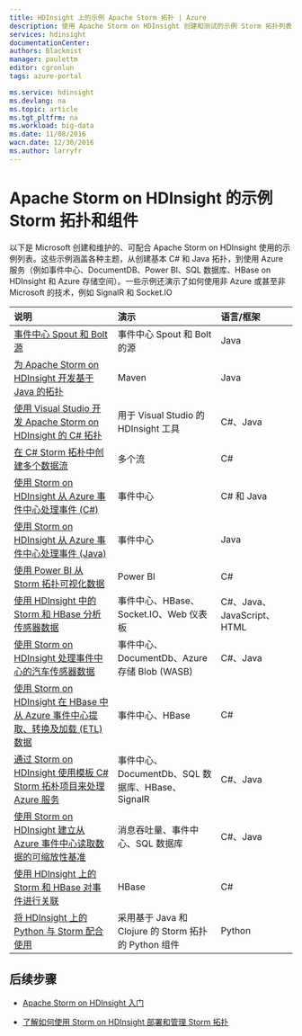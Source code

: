 ```yaml
---
title: HDInsight 上的示例 Apache Storm 拓扑 | Azure
description: 使用 Apache Storm on HDInsight 创建和测试的示例 Storm 拓扑列表，包括基本 C# 和 Java 拓扑，以及事件中心的用法。
services: hdinsight
documentationCenter: 
authors: Blackmist
manager: paulettm
editor: cgronlun
tags: azure-portal

ms.service: hdinsight
ms.devlang: na
ms.topic: article
ms.tgt_pltfrm: na
ms.workload: big-data
ms.date: 11/08/2016
wacn.date: 12/30/2016
ms.author: larryfr
---
```


# Apache Storm on HDInsight 的示例 Storm 拓扑和组件

以下是 Microsoft 创建和维护的、可配合 Apache Storm on HDInsight 使用的示例列表。这些示例涵盖各种主题，从创建基本 C# 和 Java 拓扑，到使用 Azure 服务（例如事件中心、DocumentDB、Power BI、SQL 数据库、HBase on HDInsight 和 Azure 存储空间）。一些示例还演示了如何使用非 Azure 或甚至非 Microsoft 的技术，例如 SignalR 和 Socket.IO

| 说明 | 演示 | 语言/框架 |
|:--------------------------------------------------------------------------------------------------------|:-----------------------------------------------------|:---------------------------|
| [事件中心 Spout 和 Bolt 源](https://github.com/apache/storm/tree/master/external/storm-eventhubs) | 事件中心 Spout 和 Bolt 的源 | Java |
| [为 Apache Storm on HDInsight 开发基于 Java 的拓扑][5797064f] | Maven | Java |
| [使用 Visual Studio 开发 Apache Storm on HDInsight 的 C# 拓扑][16fce2d1] |用于 Visual Studio 的 HDInsight 工具| C#、Java |
| [在 C# Storm 拓朴中创建多个数据流][ec5a4064] | 多个流 | C# |
| [使用 Storm on HDInsight 从 Azure 事件中心处理事件 (C#)][844d1d81] | 事件中心 | C# 和 Java |
| [使用 Storm on HDInsight 从 Azure 事件中心处理事件 (Java)](./hdinsight-storm-develop-java-event-hub-topology.md) | 事件中心 | Java |
| [使用 Power BI 从 Storm 拓扑可视化数据][94d15238] | Power BI | C# |
| [使用 HDInsight 中的 Storm 和 HBase 分析传感器数据][ab894747] | 事件中心、HBase、Socket.IO、Web 仪表板 | C#、Java、JavaScript、HTML |
| [使用 Storm on HDInsight 处理事件中心的汽车传感器数据][246ee964] | 事件中心、DocumentDb、Azure 存储 Blob (WASB) | C#、Java |
| [使用 Storm on HDInsight 在 HBase 中从 Azure 事件中心提取、转换及加载 (ETL) 数据][b4b68194] | 事件中心、HBase | C# |
| [通过 Storm on HDInsight 使用模板 C# Storm 拓朴项目来处理 Azure 服务][ce0c02a2] | 事件中心、DocumentDb、SQL 数据库、HBase、SignalR | C#、Java |
| [使用 Storm on HDInsight 建立从 Azure 事件中心读取数据的可缩放性基准][d6c540e3] | 消息吞吐量、事件中心、SQL 数据库 | C#、Java |
| [使用 HDInsight 上的 Storm 和 HBase 对事件进行关联](./hdinsight-storm-correlation-topology.md) | HBase | C# |
| [将 HDInsight 上的 Python 与 Storm 配合使用](./hdinsight-storm-develop-python-topology.md) | 采用基于 Java 和 Clojure 的 Storm 拓扑的 Python 组件 | Python |

## 后续步骤

* [Apache Storm on HDInsight 入门][2b8c3488]

* [了解如何使用 Storm on HDInsight 部署和管理 Storm 拓扑][6eb0d3b8]

  [2b8c3488]: ./hdinsight-apache-storm-tutorial-get-started.md "了解如何创建 Storm on HDInsight 群集，以及如何使用 Storm 仪表板来部署示例拓扑。"
  [6eb0d3b8]: ./hdinsight-storm-deploy-monitor-topology.md "了解如何使用基于 Web 的 Storm 仪表板和 Storm UI 或用于 Visual Studio 的 HDInsight 工具来部署和管理拓扑。"
  [16fce2d1]: ./hdinsight-storm-develop-csharp-visual-studio-topology.md "了解如何使用用于 Visual Studio 的 HDInsight 工具创建 C# Storm 拓扑。"
  [5797064f]: ./hdinsight-storm-develop-java-topology.md "了解如何通过创建一个基本的单词计数拓扑，使用 Maven 以 Java 语言创建 Storm 拓扑。"
  [94d15238]: ./hdinsight-storm-power-bi-topology.md "演示如何从 C# 拓扑将数据写入 Power BI，然后基于这些数据创建图表和仪表板。"
  [ec5a4064]: https://github.com/Blackmist/csharp-storm-example "演示一个执行单词计数的基本 Storm 拓扑（以 C# 实现）。此外，还演示如何在一个 C# 拓扑中创建多个数据流。"
  [844d1d81]: ./hdinsight-storm-develop-csharp-event-hub-topology.md "了解如何使用 Storm on HDInsight 从 Azure 事件中心读取和写入数据。"
  [ab894747]: ./hdinsight-storm-sensor-data-analysis.md "了解如何使用 Apache Storm on HDInsight 处理来自 Azure 事件中心的传感器数据，使用 D3.js 可视化这些数据，然后（可选）将数据存储到 HBase。"
  [246ee964]: ./hdinsight-storm-iot-eventhub-documentdb.md "了解如何使用 Storm 拓扑从 Azure 事件中心读取消息，从 DocumentDB 读取数据参考文档，并将数据保存到 Azure 存储空间。"
  [d6c540e3]: https://github.com/hdinsight/hdinsight-storm-examples/blob/master/EventCountExample "用于演示使用 Apache Storm on HDInsight 从 Azure 事件中心读取数据以及将数据存储到 SQL 数据库时的吞吐量的多个拓扑。"
  [b4b68194]: https://github.com/hdinsight/hdinsight-storm-examples/blob/master/RealTimeETLExample "了解如何从 Azure 事件中心读取数据，聚合并转换数据，然后将数据存储到 HBase on HDInsight。"
  [ce0c02a2]: https://github.com/hdinsight/hdinsight-storm-examples/tree/master/templates/HDInsightStormExamples "此项目包含用来与各种 Azure 服务（例如事件中心、DocumentDB 和 SQL 数据库）进行交互的 spout、bolt 和拓扑的模板。"
 
<!---HONumber=Mooncake_Quality_Review_1118_2016-->